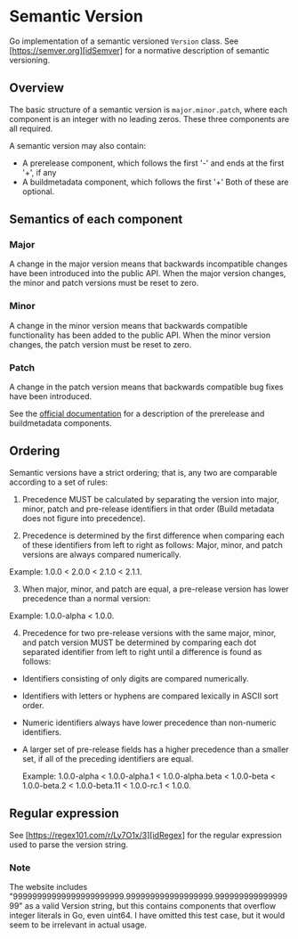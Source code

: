 # Semantic Version
Go implementation of a semantic versioned `Version` class.
See [https://semver.org][idSemver] for a normative description of semantic versioning.

## Overview
The basic structure of a semantic version is `major.minor.patch`,
where each component is an integer with no leading zeros.
These three components are all required.

A semantic version may also contain:
- A prerelease component, which follows the first '-' and ends
at the first '+', if any
- A buildmetadata component, which follows the first '+'
Both of these are optional.

## Semantics of each component

### Major
A change in the major version means that backwards incompatible
changes have been introduced into the public API.  When the
major version changes, the minor and patch versions must be
reset to zero.

### Minor
A change in the minor version means that backwards compatible
functionality has been added to the public API.  When the minor
version changes, the patch version must be reset to zero.

### Patch
A change in the patch version means that backwards compatible
bug fixes have been introduced.

See the [official documentation][idSemver] for a description of the
prerelease and buildmetadata components.

## Ordering
Semantic versions have a strict ordering; that is, any two
are comparable according to a set of rules:

1. Precedence MUST be calculated by separating the version into
major, minor, patch and pre-release identifiers in that order (Build
metadata does not figure into precedence).

2. Precedence is determined by the first difference when comparing
each of these identifiers from left to right as follows: Major,
minor, and patch versions are always compared numerically.

Example: 1.0.0 < 2.0.0 < 2.1.0 < 2.1.1.

3. When major, minor, and patch are equal, a pre-release version has
lower precedence than a normal version:

Example: 1.0.0-alpha < 1.0.0.

4. Precedence for two pre-release versions with the same major,
minor, and patch version MUST be determined by comparing each dot
separated identifier from left to right until a difference is found
as follows:

  - Identifiers consisting of only digits are compared numerically.

  - Identifiers with letters or hyphens are compared lexically in
    ASCII sort order.

  - Numeric identifiers always have lower precedence than
    non-numeric identifiers.

  - A larger set of pre-release fields has a higher precedence
    than a smaller set, if all of the preceding identifiers are
    equal.

    Example: 1.0.0-alpha < 1.0.0-alpha.1 < 1.0.0-alpha.beta
    < 1.0.0-beta < 1.0.0-beta.2 < 1.0.0-beta.11
    < 1.0.0-rc.1 < 1.0.0.

## Regular expression
See [https://regex101.com/r/Ly7O1x/3][idRegex]
for the regular expression used to parse the version string.

### Note
The website includes "99999999999999999999999.999999999999999999.99999999999999999"
as a valid Version string, but this contains components that overflow integer
literals in Go, even uint64. I have omitted this test case, but it would
seem to be irrelevant in actual usage.

[idSemver]: https://semver.org
[idRegex]: https://regex101.com/r/Ly7O1x/3